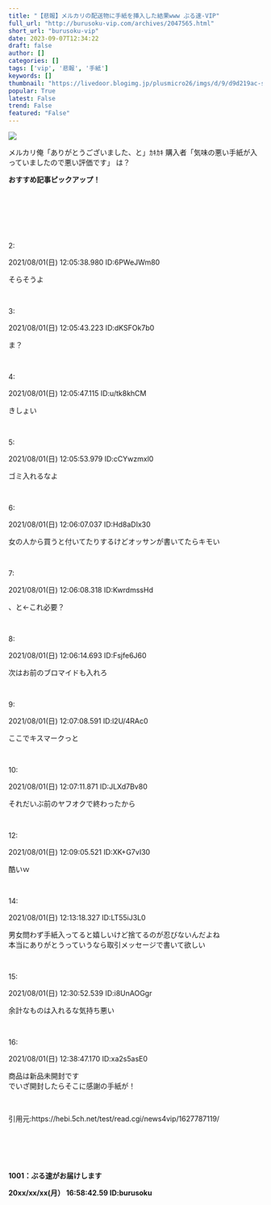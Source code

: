 ```yaml
---
title: "【悲報】メルカリの配送物に手紙を挿入した結果www ぶる速-VIP"
full_url: "http://burusoku-vip.com/archives/2047565.html"
short_url: "burusoku-vip"
date: 2023-09-07T12:34:22
draft: false
author: []
categories: []
tags: ['vip', '悲報', '手紙']
keywords: []
thumbnail: "https://livedoor.blogimg.jp/plusmicro26/imgs/d/9/d9d219ac-s.png"
popular: True
latest: False
trend: False
featured: "False"
---
```


![](https://livedoor.blogimg.jp/plusmicro26/imgs/d/9/d9d219ac-s.png)

<div><p>メルカリ俺「ありがとうございました、と」ｶｷｶｷ 購入者「気味の悪い手紙が入っていましたので悪い評価です」 は？</p><p><b>おすすめ記事ピックアップ！</b></p> <p class='g-ad1'> </p> <p class='g-ad2'> </p> <p></p><br><br><br> <br><br><p>2: <p> 2021/08/01(日) 12:05:38.980 ID:6PWeJWm80</p></p><p> そらそうよ </p><br> <p>3: <p> 2021/08/01(日) 12:05:43.223 ID:dKSFOk7b0</p></p><p> ま？ </p><br> <p>4: <p> 2021/08/01(日) 12:05:47.115 ID:u/tk8khCM</p></p><p> きしょい </p><br> <p>5: <p> 2021/08/01(日) 12:05:53.979 ID:cCYwzmxl0</p></p><p> ゴミ入れるなよ </p><br> <p>6: <p> 2021/08/01(日) 12:06:07.037 ID:Hd8aDIx30</p></p><p> 女の人から買うと付いてたりするけどオッサンが書いてたらキモい </p><br> <p>7: <p> 2021/08/01(日) 12:06:08.318 ID:KwrdmssHd</p></p><p> 、と←これ必要？ </p><br> <p>8: <p> 2021/08/01(日) 12:06:14.693 ID:Fsjfe6J60</p></p><p> 次はお前のブロマイドも入れろ </p><br> <p>9: <p> 2021/08/01(日) 12:07:08.591 ID:l2U/4RAc0</p></p><p> ここでキスマークっと </p><br> <p>10: <p> 2021/08/01(日) 12:07:11.871 ID:JLXd7Bv80</p></p><p> それだいぶ前のヤフオクで終わったから </p><br> <p>12: <p> 2021/08/01(日) 12:09:05.521 ID:XK+G7vI30</p></p><p> 酷いｗ </p><br> <p>14: <p> 2021/08/01(日) 12:13:18.327 ID:LT55iJ3L0</p></p><p> 男女問わず手紙入ってると嬉しいけど捨てるのが忍びないんだよね <br> 本当にありがとうっていうなら取引メッセージで書いて欲しい </p><br> <p>15: <p> 2021/08/01(日) 12:30:52.539 ID:i8UnAOGgr</p></p><p> 余計なものは入れるな気持ち悪い </p><br> <p>16: <p> 2021/08/01(日) 12:38:47.170 ID:xa2s5asE0</p></p><p> 商品は新品未開封です <br> でいざ開封したらそこに感謝の手紙が！ </p><br> <p>引用元:https://hebi.5ch.net/test/read.cgi/news4vip/1627787119/</p> <br><br> <p id='csw_block'></p> <p id='divSP1'> </p> <br><p><b>1001：ぶる速がお届けします <p> 20xx/xx/xx(月） 16:58:42.59 ID:burusoku</p></b></p> <p class='g-ad1'> </p> <p class='g-ad2'> </p> <p id='divSP'> </p> </div>